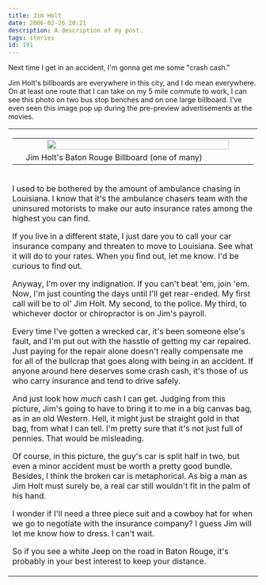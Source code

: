 ```yaml
---
title: Jim Holt
date: 2006-02-26 20:21
description: A description of my post.
tags: stories
id: 191
---
```

Next time I get in an accident, I'm gonna get me some "crash cash."

Jim Holt's billboards are everywhere in this city, and I do mean everywhere.  On at least one route that I can take on my 5 mile commute to work, I can see this photo on two bus stop benches and on one large billboard.  I've even seen this image pop up during the pre-preview advertisements at the movies.

<table><tr><td>
<table cellpadding="2" align="right"><tr><td width="5" rowspan="2"><spacer type="block" width="5" height="1"></spacer></td><td width="650" ><center><img src="/img/jimholt.jpg"/ width="90%"/></center></td></tr><tr><td class="caption" width="650">Jim Holt's Baton Rouge Billboard (one of many)</td></tr></table></td></tr><tr><td>

I used to be bothered by the amount of ambulance chasing in Louisiana.  I know that it's the ambulance chasers team with the uninsured motorists to make our auto insurance rates among the highest you can find.

If you live in a different state, I just dare you to call your car insurance company and threaten to move to Louisiana.  See what it will do to your rates.  When you find out, let me know.  I'd be curious to find out.

Anyway, I'm over my indignation.  If you can't beat 'em, join 'em.  Now, I'm just counting the days until I'll get rear-ended.  My first call will be to ol' Jim Holt.  My second, to the police.  My third, to whichever doctor or chiropractor is on Jim's payroll.  

Every time I've gotten a wrecked car, it's been someone else's fault, and I'm put out with the hasstle of getting my car repaired.  Just paying for the repair alone doesn't really compensate me for all of the bullcrap that goes along with being in an accident.  If anyone around here deserves some crash cash, it's those of us who carry insurance and tend to drive safely.

And just look how <i>much</i> cash I can get.  Judging from this picture, Jim's going to have to bring it to me in a big canvas bag, as in an old Western.  Hell, it might just be straight gold in that bag, from what I can tell.  I'm pretty sure that it's not just full of pennies.  That would be misleading.

Of course, in this picture, the guy's car is split half in two, but even a minor accident must be worth a pretty good bundle.  Besides, I think the broken car is metaphorical.  As big a man as Jim Holt must surely be, a real car still wouldn't fit in the palm of his hand.

I wonder if I'll need a three piece suit and a cowboy hat for when we go to negotiate with the insurance company?  I guess Jim will let me know how to dress.  I can't wait.  

So if you see a white Jeep on the road in Baton Rouge, it's probably in your best interest to keep your distance.</td></tr></table>